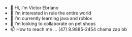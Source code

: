 - 👋 Hi, I’m Victor Ebriano
- 👀 I’m interested in rule the entire world
- 🌱 I’m currently learning java and roblox
- 💞️ I’m looking to collaborate on pet shops
- 📫 How to reach me ... (47) 9.9885-2454 chama zap bb

<!---
victorebifsc/victorebifsc is a ✨ special ✨ repository because its `README.md` (this file) appears on your GitHub profile.
You can click the Preview link to take a look at your changes.
--->
